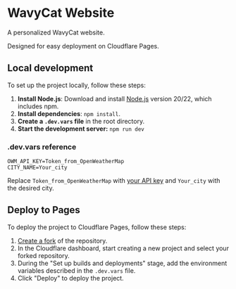 # WavyCat Website

A personalized WavyCat website.

Designed for easy deployment on Cloudflare Pages.

## Local development

To set up the project locally, follow these steps:

1. **Install Node.js**: Download and install [Node.js](https://nodejs.org/en/download/) version 20/22, which includes npm.
2. **Install dependencies**: `npm install`.
3. **Create a `.dev.vars` file** in the root directory.
4. **Start the development server:** `npm run dev`

### .dev.vars reference

```dotenv
OWM_API_KEY=Token_from_OpenWeatherMap
CITY_NAME=Your_city
```

Replace `Token_from_OpenWeatherMap` with [your API key](https://home.openweathermap.org/api_keys) and `Your_city` with
the desired city.

## Deploy to Pages

To deploy the project to Cloudflare Pages, follow these steps:

1. [Create a fork](https://github.com/wavy-cat/website/fork) of the repository.
2. In the Cloudflare dashboard, start creating a new project and select your forked repository.
3. During the "Set up builds and deployments" stage, add the environment variables described in the `.dev.vars` file.
4. Click "Deploy" to deploy the project.
